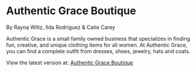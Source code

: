 # Authentic Grace Boutique

<p>By Rayna Wiltz, Ilda Rodriguez & Catie Carey</p>
<p> Authentic Grace is a small family owned business that specializes in finding fun, creative, and unique clothing items for all women. At Authentic Grace, you can find a complete outfit from dresses, shoes, jewelry, hats and coats. </p>

View the latest version at:
[Authentic Grace Boutique](https://webdevrayna.github.io/Boutique-Website/)

